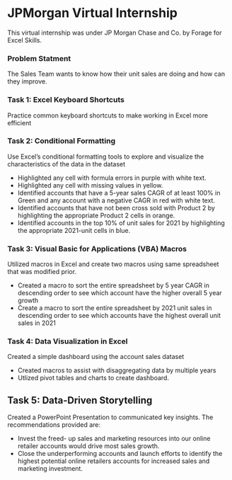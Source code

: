 # JPMorgan Virtual Internship
This virtual internship was under JP Morgan Chase and Co. by Forage for Excel Skills.

### Problem Statment
The Sales Team wants to know how their unit sales are doing and how can they improve. 

### Task 1: Excel Keyboard Shortcuts
Practice common keyboard shortcuts to make working in Excel more efficient

### Task 2: Conditional Formatting
Use Excel’s conditional formatting tools to explore and visualize the characteristics of the data in the dataset 
-	Highlighted any cell with formula errors in purple with white text.
-	Highlighted any cell with missing values in yellow.
-	Identified accounts that have a 5-year sales CAGR of at least 100% in Green and any account with a negative CAGR in red with white text.
-	Identified accounts that have not been cross sold with Product 2 by highlighting the appropriate Product 2 cells in orange.
-	Identified accounts in the top 10% of unit sales for 2021 by highlighting the appropriate 2021-unit cells in blue.

### Task 3: Visual Basic for Applications (VBA) Macros
Utilized macros in Excel and create two macros using same spreadsheet that was modified prior. 
-	Created a macro to sort the entire spreadsheet by 5 year CAGR in descending order to see which account have the higher overall 5 year growth
-	Create a macro to sort the entire spreadsheet by 2021 unit sales in descending order to see which accounts have the highest overall unit sales in 2021

### Task 4: Data Visualization in Excel
Created a simple dashboard using the account sales dataset
- Created macros to assist with disaggregating data by multiple years
- Utlized pivot tables and charts to create dashboard.

## Task 5: Data-Driven Storytelling
Created a PowerPoint Presentation to communicated key insights. The recommendations provided are:
-	Invest the freed- up sales and marketing resources into our online retailer accounts would drive most sales growth.
-	Close the underperforming accounts and launch efforts to identify the highest potential online retailers accounts for increased sales and marketing investment. 
